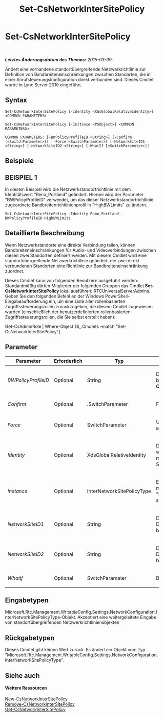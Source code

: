 ﻿---
title: Set-CsNetworkInterSitePolicy
TOCTitle: Set-CsNetworkInterSitePolicy
ms:assetid: 973979bc-db2c-47a6-909e-5949a927f51c
ms:mtpsurl: https://technet.microsoft.com/de-de/library/Gg398772(v=OCS.15)
ms:contentKeyID: 49294821
ms.date: 05/19/2016
mtps_version: v=OCS.15
ms.translationtype: HT
---

# Set-CsNetworkInterSitePolicy

 

_**Letztes Änderungsdatum des Themas:** 2015-03-09_

Ändert eine vorhandene standortübergreifende Netzwerkrichtlinie zur Definition von Bandbreiteneinschränkungen zwischen Standorten, die in einer Anrufsteuerungskonfiguration direkt verbunden sind. Dieses Cmdlet wurde in Lync Server 2010 eingeführt.

## Syntax

    Set-CsNetworkInterSitePolicy [-Identity <XdsGlobalRelativeIdentity>] <COMMON PARAMETERS>

    Set-CsNetworkInterSitePolicy [-Instance <PSObject>] <COMMON PARAMETERS>

    COMMON PARAMETERS: [-BWPolicyProfileID <String>] [-Confirm [<SwitchParameter>]] [-Force <SwitchParameter>] [-NetworkSiteID1 <String>] [-NetworkSiteID2 <String>] [-WhatIf [<SwitchParameter>]]

## Beispiele

## BEISPIEL 1

In diesem Beispiel wird die Netzwerkstandortrichtlinie mit dem Identitätswert "Reno\_Portland" geändert. Hierbei wird der Parameter "BWPolicyProfileID" verwendet, um das dieser Netzwerkstandortrichtlinie zugeordnete Bandbreitenrichtlinienprofil in "HighBWLimits" zu ändern.

    Set-CsNetworkInterSitePolicy -Identity Reno_Portland -BWPolicyProfileID HighBWLimits

## Detaillierte Beschreibung

Wenn Netzwerkstandorte eine direkte Verbindung teilen, können Bandbreiteneinschränkungen für Audio- und Videoverbindungen zwischen diesen zwei Standorten definiert werden. Mit diesem Cmdlet wird eine standortübergreifende Netzwerkrichtlinie geändert, die zwei direkt verbundenen Standorten eine Richtlinie zur Bandbreiteneinschränkung zuordnet.

Dieses Cmdlet kann von folgenden Benutzern ausgeführt werden: Standardmäßig dürfen Mitglieder der folgenden Gruppen das Cmdlet **Set-CsNetworkInterSitePolicy** lokal ausführen: RTCUniversalServerAdmins. Geben Sie den folgenden Befehl an der Windows PowerShell-Eingabeaufforderung ein, um eine Liste aller rollenbasierten Zugriffssteuerungsrollen zurückzugeben, die diesem Cmdlet zugewiesen wurden (einschließlich der benutzerdefinierten rollenbasierten Zugriffssteuerungsrollen, die Sie selbst erstellt haben):

Get-CsAdminRole | Where-Object {$\_.Cmdlets –match "Set-CsNetworkInterSitePolicy"}

## Parameter


<table>
<colgroup>
<col style="width: 25%" />
<col style="width: 25%" />
<col style="width: 25%" />
<col style="width: 25%" />
</colgroup>
<thead>
<tr class="header">
<th>Parameter</th>
<th>Erforderlich</th>
<th>Typ</th>
<th>Beschreibung</th>
</tr>
</thead>
<tbody>
<tr class="odd">
<td><p><em>BWPolicyProfileID</em></p></td>
<td><p>Optional</p></td>
<td><p>String</p></td>
<td><p>Der Identitätswert des Bandbreitenrichtlinienprofils, das die Beschränkungen für diese Standortrichtlinie bestimmt. Sie können eine Liste der verfügbaren Profile durch Aufrufen des Cmdlets <strong>Get-CsNetworkBandwidthPolicyProfile</strong> abrufen.</p></td>
</tr>
<tr class="even">
<td><p><em>Confirm</em></p></td>
<td><p>Optional</p></td>
<td><p>.SwitchParameter</p></td>
<td><p>Fordert Sie vor der Ausführung des Befehls zum Bestätigen auf.</p></td>
</tr>
<tr class="odd">
<td><p><em>Force</em></p></td>
<td><p>Optional</p></td>
<td><p>SwitchParameter</p></td>
<td><p>Unterdrückt alle Bestätigungsaufforderungen, die andernfalls vor der Durchführung von Änderungen angezeigt würden.</p></td>
</tr>
<tr class="even">
<td><p><em>Identity</em></p></td>
<td><p>Optional</p></td>
<td><p>XdsGlobalRelativeIdentity</p></td>
<td><p>Die eindeutige ID der Netzwerkstandortrichtlinie, die geändert werden soll. Netzwerkstandortrichtlinien werden ausschließlich global erstellt, sodass mit dieser ID kein Gültigkeitsbereich festgelegt werden muss. Stattdessen ist eine Zeichenfolge mit einem eindeutigen Namen zur Identifizierung der Standortrichtlinie enthalten.</p></td>
</tr>
<tr class="odd">
<td><p><em>Instance</em></p></td>
<td><p>Optional</p></td>
<td><p>InterNetworkSitePolicyType</p></td>
<td><p>Ein Objektverweis auf eine Standortrichtlinie, die im Arbeitsspeicher geändert wurde. Dieses Objekt muss vom Typ &quot;Microsoft.Rtc.Management.WritableConfig.Settings.NetworkConfiguration.InterNetworkSitePolicyType&quot; sein und kann durch Aufrufen des Cmdlets <strong>Get-CsNetworkInterSitePolicy</strong> abgerufen werden.</p></td>
</tr>
<tr class="even">
<td><p><em>NetworkSiteID1</em></p></td>
<td><p>Optional</p></td>
<td><p>String</p></td>
<td><p>Der Identitätswert (NetworkSiteID) eines der beiden Standorte, denen diese Richtlinie zugeordnet ist. Die Kombination aus &quot;NetworkSiteID1&quot; und &quot;NetworkSiteID2&quot; muss eindeutig sein (Sie können beispielsweise nicht zwei Standortrichtlinien definieren, die &quot;Reno&quot; und &quot;Portland&quot; verbinden).</p></td>
</tr>
<tr class="odd">
<td><p><em>NetworkSiteID2</em></p></td>
<td><p>Optional</p></td>
<td><p>String</p></td>
<td><p>Der Identitätswert (NetworkSiteID) eines der beiden Standorte, denen diese Richtlinie zugeordnet ist. Die Kombination aus &quot;NetworkSiteID1&quot; und &quot;NetworkSiteID2&quot; muss eindeutig sein (Sie können beispielsweise nicht zwei Standortrichtlinien definieren, die &quot;Reno&quot; und &quot;Portland&quot; verbinden).</p></td>
</tr>
<tr class="even">
<td><p><em>WhatIf</em></p></td>
<td><p>Optional</p></td>
<td><p>SwitchParameter</p></td>
<td><p>Beschreibt die Auswirkungen einer Ausführung des Befehls, ohne den Befehl tatsächlich auszuführen.</p></td>
</tr>
</tbody>
</table>


## Eingabetypen

Microsoft.Rtc.Management.WritableConfig.Settings.NetworkConfiguration.InterNetworkSitePolicyType-Objekt. Akzeptiert eine weitergeleitete Eingabe von standortübergreifenden Netzwerkrichtlinienobjekten.

## Rückgabetypen

Dieses Cmdlet gibt keinen Wert zurück. Es ändert ein Objekt vom Typ "Microsoft.Rtc.Management.WritableConfig.Settings.NetworkConfiguration.InterNetworkSitePolicyType".

## Siehe auch

#### Weitere Ressourcen

[New-CsNetworkInterSitePolicy](new-csnetworkintersitepolicy.md)  
[Remove-CsNetworkInterSitePolicy](remove-csnetworkintersitepolicy.md)  
[Get-CsNetworkInterSitePolicy](get-csnetworkintersitepolicy.md)

